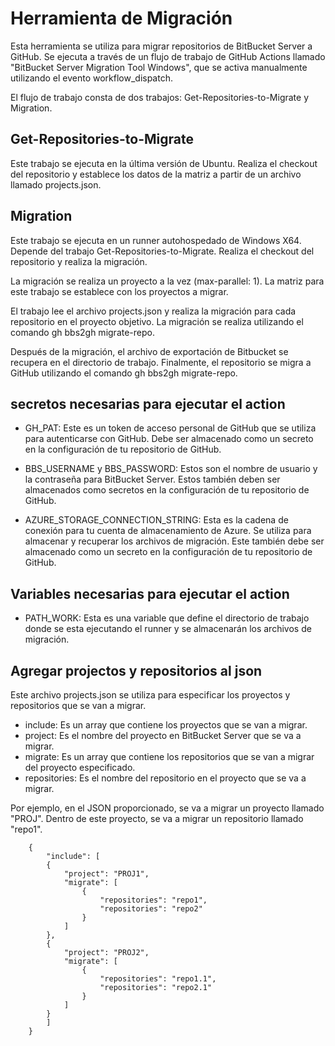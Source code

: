 # Herramienta de Migración

Esta herramienta se utiliza para migrar repositorios de BitBucket Server a GitHub. Se ejecuta a través de un flujo de trabajo de GitHub Actions llamado "BitBucket Server Migration Tool Windows", que se activa manualmente utilizando el evento workflow_dispatch.

El flujo de trabajo consta de dos trabajos: Get-Repositories-to-Migrate y Migration.

## Get-Repositories-to-Migrate

Este trabajo se ejecuta en la última versión de Ubuntu. Realiza el checkout del repositorio y establece los datos de la matriz a partir de un archivo llamado projects.json.

## Migration
 
Este trabajo se ejecuta en un runner autohospedado de Windows X64. Depende del trabajo Get-Repositories-to-Migrate. Realiza el checkout del repositorio y realiza la migración.

La migración se realiza un proyecto a la vez (max-parallel: 1). La matriz para este trabajo se establece con los proyectos a migrar.


El trabajo lee el archivo projects.json y realiza la migración para cada repositorio en el proyecto objetivo. La migración se realiza utilizando el comando gh bbs2gh migrate-repo.

Después de la migración, el archivo de exportación de Bitbucket se recupera en el directorio de trabajo. Finalmente, el repositorio se migra a GitHub utilizando el comando gh bbs2gh migrate-repo.

## secretos necesarias para ejecutar el action

- GH_PAT: Este es un token de acceso personal de GitHub que se utiliza para autenticarse con GitHub. Debe ser almacenado como un secreto en la configuración de tu repositorio de GitHub.

- BBS_USERNAME y BBS_PASSWORD: Estos son el nombre de usuario y la contraseña para BitBucket Server. Estos también deben ser almacenados como secretos en la configuración de tu repositorio de GitHub.

- AZURE_STORAGE_CONNECTION_STRING: Esta es la cadena de conexión para tu cuenta de almacenamiento de Azure. Se utiliza para almacenar y recuperar los archivos de migración. Este también debe ser almacenado como un secreto en la configuración de tu repositorio de GitHub.

## Variables necesarias para ejecutar el action

- PATH_WORK: Esta es una variable que define el directorio de trabajo donde se esta ejecutando el runner y se almacenarán los archivos de migración.

## Agregar projectos y repositorios al json

Este archivo projects.json se utiliza para especificar los proyectos y repositorios que se van a migrar.

- include: Es un array que contiene los proyectos que se van a migrar.
- project: Es el nombre del proyecto en BitBucket Server que se va a migrar.
- migrate: Es un array que contiene los repositorios que se van a migrar del proyecto especificado.
- repositories: Es el nombre del repositorio en el proyecto que se va a migrar.

Por ejemplo, en el JSON proporcionado, se va a migrar un proyecto llamado "PROJ". Dentro de este proyecto, se va a migrar un repositorio llamado "repo1".

        {
            "include": [
            {
                "project": "PROJ1",
                "migrate": [
                    {
                        "repositories": "repo1",
                        "repositories": "repo2"
                    }
                ]
            },
            {
                "project": "PROJ2",
                "migrate": [
                    {
                        "repositories": "repo1.1",
                        "repositories": "repo2.1"
                    }
                ]
            }
            ]
        }
